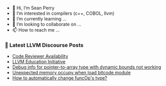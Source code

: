 - 👋 Hi, I’m Sean Perry
- 👀 I’m interested in compilers (c++, COBOL, llvm)
- 🌱 I’m currently learning ...
- 💞️ I’m looking to collaborate on ...
- 📫 How to reach me ...

<!---
s66perry/s66perry is a ✨ special ✨ repository because its `README.md` (this file) appears on your GitHub profile.
You can click the Preview link to take a look at your changes.
--->
### 📕 Latest LLVM Discourse Posts

<!-- DISCOURSE-LLVM:START -->
- [Code Reviewer Availability](https://discourse.llvm.org/t/code-reviewer-availability/66416#post_1)
- [LLVM Education Initiative](https://discourse.llvm.org/t/llvm-education-initiative/66400#post_4)
- [Debug info for pointer-to-array type with dynamic bounds not working](https://discourse.llvm.org/t/debug-info-for-pointer-to-array-type-with-dynamic-bounds-not-working/66415#post_1)
- [Unexpected memory occupy when load bitcode module](https://discourse.llvm.org/t/unexpected-memory-occupy-when-load-bitcode-module/66392#post_4)
- [How to automatically change funcOp&#39;s type?](https://discourse.llvm.org/t/how-to-automatically-change-funcops-type/66394#post_2)
<!-- DISCOURSE-LLVM:END -->
